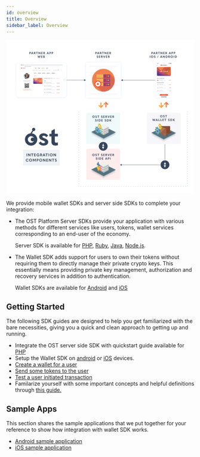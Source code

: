 ```yaml
---
id: overview
title: Overview
sidebar_label: Overview
---
```


![platform-overview](/platform/docs/assets/Platform-Integrations.jpg)



We provide mobile wallet SDKs and server side SDKs to complete your integration:

* The OST Platform Server SDKs provide your application with various methods for different services like users, tokens, wallet services corresponding to an end-user of the economy. 

	Server SDK is available for  [PHP](/platform/docs/server_sdk_setup/php/), [Ruby](https://github.com/ostdotcom/ost-sdk-ruby/tree/release-2.0), [Java](https://github.com/ostdotcom/ost-sdk-java/tree/v2.0.0), [Node.js](https://github.com/ostdotcom/ost-sdk-js/tree/v2.0.0).

* The Wallet SDK adds support for users to own their tokens without requiring them to directly manage their private crypto keys. This essentially means providing private key management, authorization and recovery services in addition to authentication.
	
	Wallet SDKs are available for [Android](https://github.com/ostdotcom/ost-client-android-sdk) and [iOS](https://github.com/ostdotcom/ost-client-ios-sdk)

## Getting Started
The following SDK guides are designed to help you get familiarized with the bare necessities, giving you a quick and clean approach to getting up and running.

* Integrate the OST server side SDK with quickstart guide available for [PHP](/platform/docs/sdk/getting_started/server_sdk_quickstart_guide/php/)
* Setup the Wallet SDK on [android](/platform/docs/sdk/getting_started/wallet_sdk_setup/android/) or [iOS](/platform/docs/sdk/getting_started/wallet_sdk_setup/iOS/) devices.
* [Create a wallet for a user](/platform/docs/guides/create_wallet/) 
* [Send some tokens to the user](/platform/docs/guides/execute_transaction/#executing-company-to-user-transactions)
* [Test a user initiated transaction](/platform/docs/guides/execute_transaction/#executing-user-intiated-transactions-in-web)
* Familarize yourself with some important concepts and helpful definitions through [this guide.](/platform/docs/additional_resources/glossary/)


## Sample Apps
This section shares the sample applications that we put together for your reference to show how integration with wallet SDK works.

* [Android sample application](https://github.com/ostdotcom/ost-wallet-sdk-android/tree/release-2.0/app)
* [iOS sample application](https://github.com/ostdotcom/ios-demo-app/tree/develop)
                     